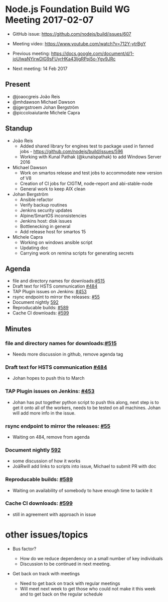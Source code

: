 # Node.js Foundation Build WG Meeting 2017-02-07

* GitHub issue: https://github.com/nodejs/build/issues/607
* Meeting video: https://www.youtube.com/watch?v=712Y-ytrBgY

* Previous meeting: https://docs.google.com/document/d/1-joUlwaNYirwDlG9sFUyrHKa43ljgRPpj5o-Ygv9JRc

* Next meeting: 14 Feb 2017


## Present

* @joaocgreis João Reis 
* @mhdawson   Michael Dawson
* @jgergstroem Johan Bergström
* @piccoloaiutante Michele Capra

## Standup

* João Reis 
  * Added shared library for engines test to package
    used in fanned jobs - https://github.com/nodejs/build/issues/596
  * Working with Kunal Pathak (@kunalspathak) to add Windows Server 2016
* Michael Dawson
  * Work on smartos release and test jobs to accommodate new version of V8
  * Creation of CI jobs for CIGTM, node-report and abi-stable-node
  * General work to keep AIX clean
* Johan Bergström
  * Ansible refactor
  * Verify backup routines
  * Jenkins security updates
  * Alpine/SmartOS inconsistencies
  * Jenkins host: disk issues
  * Bottlenecking in general
  * Add release host for smartos 15
* Michele Capra
  * Working on windows ansible script
  * Updating doc
  * Carrying work on remina scripts for generating secrets

## Agenda

* file and directory names for downloads:[#515](https://github.com/nodejs/build/issues/515)
* Draft text for HSTS communication [#484](https://github.com/nodejs/build/issues/484)
* TAP Plugin issues on Jenkins: [#453](https://github.com/nodejs/build/issues/453)
* rsync endpoint to mirror the releases: [#55](https://github.com/nodejs/build/issues/55)
* Document nightly [592](https://github.com/nodejs/build/issues/593)
* Reproducable builds: [#589](https://github.com/nodejs/build/issues/589)
* Cache CI downloads: [#599](https://github.com/nodejs/build/issues/599)

## Minutes

### file and directory names for downloads:[#515](https://github.com/nodejs/build/issues/515)
* Needs more discussion in github, remove agenda tag

### Draft text for HSTS communication [#484](https://github.com/nodejs/build/issues/484)
* Johan hopes to push this to March

### TAP Plugin issues on Jenkins: [#453](https://github.com/nodejs/build/issues/453)
* Johan has put together python script to push this along,
  next step is to get it onto all of the workers, needs to
  be tested on all machines. Johan will add more
  info in the issue.

### rsync endpoint to mirror the releases: [#55](https://github.com/nodejs/build/issues/55)
* Waiting on 484, remove from agenda

### Document nightly [592](https://github.com/nodejs/build/issues/593)
* some discussion of how it works
* JoãRwill add links to scripts into issue, Michael to submit PR with doc

### Reproducable builds: [#589](https://github.com/nodejs/build/issues/589)
* Waiting on availability of somebody to have enough time to tackle it

### Cache CI downloads: [#599](https://github.com/nodejs/build/issues/599)
* still in agreement with approach in issue

# other issues/topics

* Bus factor?
  * How do we reduce dependency on a small number of key individuals
  * Discussion to be continued in next meeting.

* Get back on track with meetings
  * Need to get back on track with regular meetings
  * Will meet next week to get those who could not make it this week
    and to get back on the regular schedule

